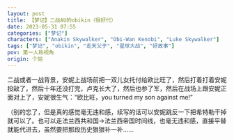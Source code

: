 ```yaml
---
layout: post
title: 【梦记】二战AU的obikin（很好代）
date: 2023-05-31 07:55
categories: ["梦记"]
characters: ["Anakin Skywalker", "Obi-Wan Kenobi", "Luke Skywalker"]
tags: ["梦记", "obikin", "走天父子", "星球大战", "好故事"]
pov: 第一人称视角
origin: 个站
---
```


二战或者一战背景，安妮上战场前把一双儿女托付给欧比旺了，然后打着打着安妮投敌了，然后十年还没打完，卢克长大了，然后也参了军，然后在战场上跟安妮正面对上了，安妮很生气：“欧比旺，you turned my son against me!”

（别的忘了，但是真的感觉毫无违和感，续写的话可以安妮跳反一下把希特勒干掉就可以了。也可以走法兰西共和国→法兰西帝国时间线，也毫无违和感，直接平替就能代进去，虽然要把那段历史狠狠补一补……
